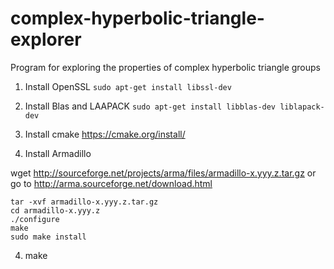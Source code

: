 # complex-hyperbolic-triangle-explorer
Program for exploring the properties of complex hyperbolic triangle groups

1. Install OpenSSL `sudo apt-get install libssl-dev`

2. Install Blas and LAAPACK `sudo apt-get install libblas-dev liblapack-dev`

2. Install cmake https://cmake.org/install/

3. Install Armadillo

wget http://sourceforge.net/projects/arma/files/armadillo-x.yyy.z.tar.gz
or go to http://arma.sourceforge.net/download.html
```
tar -xvf armadillo-x.yyy.z.tar.gz
cd armadillo-x.yyy.z
./configure
make
sudo make install
```

4. make
